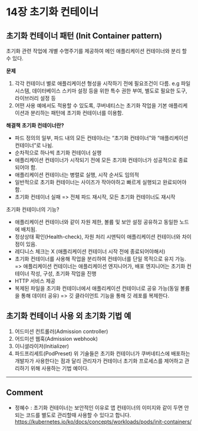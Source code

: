 # 14장 초기화 컨테이너
## 초기화 컨테이너 패턴 (Init Container pattern)
초기화 관련 작업에 개별 수명주기를 제공하여 메인 애플리케이션 컨테이너와 분리
할 수 있다.


**문제** 
1. 각각 컨테이너 별로 애플리케이션 형성을 시작하기 전에 필요조건이 다름.
e.g 파일 시스템, 데이터베이스 스키마 설정 등을 위한 특수 권한 부여, 별도로 필요한 도구, 라이브러리 설정 등 
2. 어떤 사용 예에서도 적용할 수 있도록, 쿠버네티스는 초기화 작업을 기본 애플리케이션과 분리하는 패턴에 초기화 컨테이너를 이용함.

**해결책**
**초기화 컨테이너란?**
* 파드 정의의 일부, 파드 내의 모든 컨테이너는 “초기화 컨테이너”와 “애플리케이션 컨테이너”로 나뉨.
* 순차적으로 하나씩 초기화 컨테이너 실행
* 애플리케이션 컨테이너가 시작되기 전에 모든 초기화 컨테이너가 성공적으로 종료되어야 함.
* 애플리케이션 컨테이너는 병렬로 실행, 시작 순서도 임의적
* 일반적으로 초기화 컨테이너는 사이즈가 작아야하고 빠르게 실행되고 완료되어야함.
* 초기화 컨테이너 실패 => 전체 파드 재시작, 모든 초기화 컨테이너도 재시작

초기화 컨테이너의 기능?
* 애플리케이션 컨테이너와 같이 자원 제한, 볼륨 및 보안 설정 공유하고 동일한 노드에 배치됨.
* 정상상태 확인(Health-check), 자원 처리 시맨틱이 애플리케이션 컨테이너와 차이점이 있음.
* 레디니스 체크는 X (애플리케이션 컨테이너 시작 전에 종료되어야해서)
* 초기화 컨테이너를 사용해 작업을 분리하여 컨테이너를 단일 목적으로 유지 가능.
=> 애플리케이션 컨테이너는 애플리케이션 엔지니어가, 배포 엔지니어는 초기화 컨테이너 작성, 구성, 초기화 작업을 진행
* HTTP 서비스 제공
* 복제된 파일을 초기화 컨테이너에서 애플리케이션 컨테이너로 공유 가능(동일 볼륨을 통해 데이터 공유)
=> 깃 클라이언트 기능을 통해 깃 레포를 복제한다. 

## 초기화 컨테이너 사용 외 초기화 기법 예
1. 어드미션 컨트롤러(Admission controller)
2. 어드미션 웹훅(Admission webhook)
3. 이니셜라이저(Initializer)
4. 파드프리세트(PodPreset)
위 기술들은 초기화 컨테이너가 쿠버네티스에 배포하는 개발자가 사용한다는 점과 달리 관리자가 컨테이너 초기화 프로세스를 제어하고 관리하기 위해 사용하는 기법 예이다. 

---
## Comment  
* 정혜수 : 초기화 컨테이너는 보안적인 이유로 앱 컨테이너의 이미지와 같이 두면 안되는 코드를 별도로 관리할때 사용할 수 있다고 합니다.  
https://kubernetes.io/ko/docs/concepts/workloads/pods/init-containers/  
